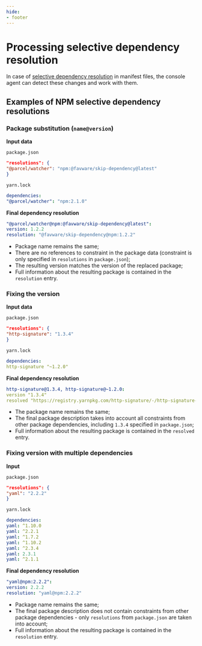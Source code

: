 ```yaml
---
hide:
- footer
---
```


# Processing selective dependency resolution

In case of [selective dependency resolution](https://classic.yarnpkg.com/lang/en/docs/selective-version-resolutions/) in manifest files, the console agent can detect these changes and work with them.

## Examples of NPM selective dependency resolutions

### Package substitution (`name@version`)

**Input data**

`package.json`
```json
"resolutions": {
"@parcel/watcher": "npm:@favware/skip-dependency@latest"
}
```

`yarn.lock`
```yaml
dependencies:
"@parcel/watcher": "npm:2.1.0"
```

**Final dependency resolution**

```yaml
"@parcel/watcher@npm:@favware/skip-dependency@latest":
version: 1.2.2
resolution: "@favware/skip-dependency@npm:1.2.2"
```

- Package name remains the same;
- There are no references to constraint in the package data (constraint is only specified in `resolutions` in `package.json`);
- The resulting version matches the version of the replaced package;
- Full information about the resulting package is contained in the `resolution` entry.

### Fixing the version

**Input data**

`package.json`
```json
"resolutions": {
"http-signature": "1.3.4"
}
```

`yarn.lock`
```yaml
dependencies:
http-signature "~1.2.0"
```

**Final dependency resolution**

```yaml
http-signature@1.3.4, http-signature@~1.2.0:
version "1.3.4"
resolved "https://registry.yarnpkg.com/http-signature/-/http-signature-1.3.4.tgz#a65b41193110b222364e776fd1ac848655a0e2f0"
```

- The package name remains the same;
- The final package description takes into account all constraints from other package dependencies, including `1.3.4` specified in `package.json`;
- Full information about the resulting package is contained in the `resolved` entry.

### Fixing version with multiple dependencies

**Input**

`package.json`
```json
"resolutions": {
"yaml": "2.2.2"
}
```

`yarn.lock`
```yaml
dependencies:
yaml: ^1.10.0
yaml: ^2.2.1
yaml: ^1.7.2
yaml: ^1.10.2
yaml: ^2.3.4
yaml: 2.3.1
yaml: ^2.1.1
```

**Final dependency resolution**

```yaml
"yaml@npm:2.2.2":
version: 2.2.2
resolution: "yaml@npm:2.2.2"
```

- Package name remains the same;
- The final package description does not contain constraints from other package dependencies - only `resolutions` from `package.json` are taken into account;
- Full information about the resulting package is contained in the `resolution` entry.